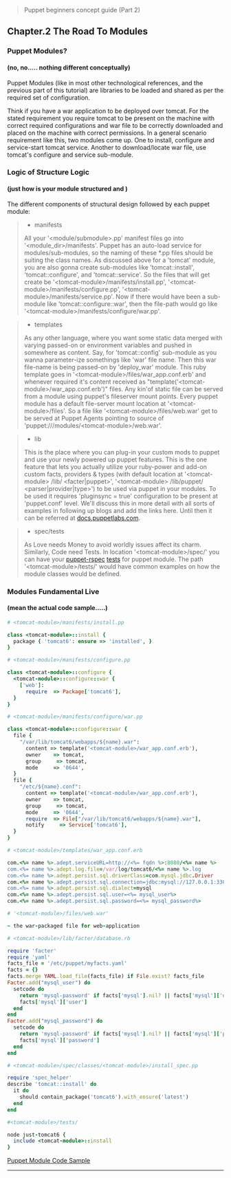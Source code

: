 
> Puppet beginners concept guide (Part 2)

## Chapter.2 The Road To Modules

### Puppet Modules?
####  (no, no..... nothing different conceptually)

Puppet Modules (like in most other technological references, and the previous part of this tutorial)  are libraries to be loaded and shared as per the required set of configuration.

Think if you have a war application to be deployed over tomcat. For the stated requirement you require tomcat to be present on the machine with correct required configurations and war file to be correctly downloaded and placed on the machine with correct permissions.
In a general scenario requirement like this, two modules come up. One to install, configure and service-start tomcat service. Another to download/locate war file, use tomcat's configure and service sub-module.

### Logic of Structure Logic
#### (just how is your module structured and )

The different components of structural design followed by each puppet module:

>
> * manifests
>
> All your '&lt;module/submodule&gt;.pp' manifest files go into '&lt;module_dir&gt;/manifests'.
> Puppet has an auto-load service for modules/sub-modules, so the naming of these *.pp files should be suiting the class names.
> As discussed above for a 'tomcat' module, you are also gonna create sub-modules like 'tomcat::install', 'tomcat::configure', and 'tomcat::service'.
> So the files that will get create be '&lt;tomcat-module&gt;/manifests/install.pp', '&lt;tomcat-module&gt;/manifests/configure.pp',  '&lt;tomcat-module&gt;/manifests/service.pp'.
> Now if there would have been a sub-module like 'tomcat::configure::war',  then the file-path would go like '&lt;tomcat-module&gt;/manifests/configure/war.pp'.
>

>
> * templates
>
> As any other language, where you want some static data merged with varying passed-on or environment  variables and pushed in somewhere as content. Say, for 'tomcat::config' sub-module as you wanna parameter-ize somethings like 'war' file name. Then this war file-name is being passed-on by 'deploy_war' module.
> This ruby template goes in '&lt;tomcat-module&gt;/files/war_app.conf.erb' and whenever required it's content received as "template('&lt;tomcat-module&gt;/war_app.conf.erb')" files.
> Any kin'of static file can be served from a module using puppet's fileserver mount points. Every puppet module has a default file-server mount location at '&lt;tomcat-module&gt;/files'.
> So a file like '&lt;tomcat-module&gt;/files/web.war' get to be served at Puppet Agents pointing to source of 'puppet:///modules/&lt;tomcat-module&gt;/web.war'.
>

>
> * lib
>
> This is the place where you can plug-in your custom mods to puppet and use your newly powered up puppet features.
> This is the one feature that lets you actually utilize your ruby-power and add-on custom facts, providers & types (with default location at '&lt;tomcat-module&gt; /lib/ &lt;facter|puppet&gt;', '&lt;tomcat-module&gt; /lib/puppet/ &lt;parser|provider|type&gt;') to be used via puppet in your modules. To be used it requires 'pluginsync = true' configuration to be present at 'puppet.conf' level.
> We'll discuss this in more detail with all sorts of examples in following up blogs and add the links here. Until then it can be referred at [docs.puppetlabs.com](http://docs.puppetlabs.com/guides/plugins_in_modules.html).
>

>
> * spec/tests
>
> As Love needs Money to avoid worldly issues affect its charm. Similarly, Code need Tests.  In location '&lt;tomcat-module&gt;/spec/' you can have your [puppet-rspec](http://rspec-puppet.com/) [tests](http://bombasticmonkey.com/2012/03/02/automatically-test-your-puppet-modules-with-travis-ci/) for puppet module.
> The path '&lt;tomcat-module&gt;/tests/' would have common examples on how the module classes would be defined.
>


### Modules Fundamental Live
#### (mean the actual code sample.....)

```Ruby
# <tomcat-module>/manifests/install.pp

class <tomcat-module>::install {
  package { 'tomcat6': ensure => 'installed', }
}
```

```Ruby
# <tomcat-module>/manifests/configure.pp

class <tomcat-module>::configure {
  <tomcat-module>::configure::war {
    ['web']:
      require  => Package['tomcat6'],
  }
}
```

```Ruby
# <tomcat-module>/manifests/configure/war.pp

class <tomcat-module>::configure::war {
  file {
    "/var/lib/tomcat6/webapps/${name}.war":
      content => template('<tomcat-module>/war_app.conf.erb'),
      owner    => tomcat,
      group     => tomcat,
      mode     => '0644',
  }
  file {
    "/etc/${name}.conf":
      content => template('<tomcat-module>/war_app.conf.erb'),
      owner    => tomcat,
      group     => tomcat,
      mode     => '0644',
      require  => File["/var/lib/tomcat6/webapps/${name}.war"],
      notify     => Service['tomcat6'],
  }
}
```

```Ruby
# <tomcat-module>/templates/war_app.conf.erb

com.<%= name %>.adept.serviceURL=http://<%= fqdn %>:8080/<%= name %>
com.<%= name %>.adept.log.file=/var/log/tomcat6/<%= name %>.log
com.<%= name %>.adept.persist.sql.driverClass=com.mysql.jdbc.Driver
com.<%= name %>.adept.persist.sql.connection=jdbc:mysql://127.0.0.1:3306/adept
com.<%= name %>.adept.persist.sql.dialect=mysql
com.<%= name %>.adept.persist.sql.user=<%= mysql_user%>
com.<%= name %>.adept.persist.sql.password=<%= mysql_password%>
```

```Ruby
# '<tomcat-module>/files/web.war'

~ the war-packaged file for web-application
```

```Ruby
# <tomcat-module>/lib/facter/database.rb

require 'facter'
require 'yaml'
facts_file = '/etc/puppet/myfacts.yaml'
facts = {}
facts.merge YAML.load_file(facts_file) if File.exist? facts_file
Facter.add("mysql_user") do
  setcode do
    return 'mysql-password' if facts['mysql'].nil? || facts['mysql']['user'].nil?
    facts['mysql']['user']
  end
end
Facter.add("mysql_password") do
  setcode do
    return 'mysql-password' if facts['mysql'].nil? || facts['mysql']['password'].nil?
    facts['mysql']['password']
  end
end
```

```Ruby
# <tomcat-module>/spec/classes/<tomcat-module>/install_spec.pp

require 'spec_helper'
describe 'tomcat::install' do
  it do
    should contain_package('tomcat6').with_ensure('latest')
  end
end
```

```Ruby
#<tomcat-module>/tests/

node just-tomcat6 {
  include <tomcat-module>::install
}
```

[Puppet Module Code Sample](https://gist.github.com/abhishekkr/3070758)

---
